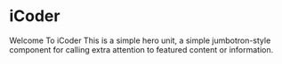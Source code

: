 # iCoder
Welcome To iCoder This is a simple hero unit, a simple jumbotron-style component for calling extra attention to featured content or information.
